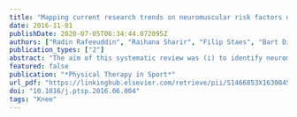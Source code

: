 ```yaml
---
title: "Mapping current research trends on neuromuscular risk factors of non-contact ACL injury"
date: 2016-11-01
publishDate: 2020-07-05T06:34:44.072095Z
authors: ["Radin Rafeeuddin", "Raihana Sharir", "Filip Staes", "Bart Dingenen", "Keith George", "Mark A. Robinson", "Jos Vanrenterghem"]
publication_types: ["2"]
abstract: "The aim of this systematic review was (i) to identify neuromuscular markers that have been predictive of a primary non-contact ACL injury, (ii) to assess whether proposed risk factors have been supported or refuted in the literature from cohort and case-control studies, and (iii) to reﬂect on the body of research that aims at developing ﬁeld based tools to assess risk through an association with these risk factors. Electronic searches were undertaken, of PubMed, SCOPUS, Web of Science, CINAHL and SPORTDiscus examining neuromuscular risk factors associated with ACL injury published between January 1990 and July 2015. The evidence supporting neuromuscular risk factors of ACL injury is limited where only 4 prospective cohort studies were found. Three of which looked into muscular capacity and one looked into muscular activation patterns but none of the studies found strong evidence of how muscular capacity or muscular activation deﬁcits are a risk factor for a primary non-contact ACL injury. A number of factors associated to neural control and muscular capacity have been suggested to be related to noncontact ACL injury risk but the level of evidence supporting these risk factors remains often elusive, leaving researchers and practitioners uncertain when developing evidence-based injury prevention programs."
featured: false
publication: "*Physical Therapy in Sport*"
url_pdf: "https://linkinghub.elsevier.com/retrieve/pii/S1466853X16300451"
doi: "10.1016/j.ptsp.2016.06.004"
tags: "Knee"
---
```

